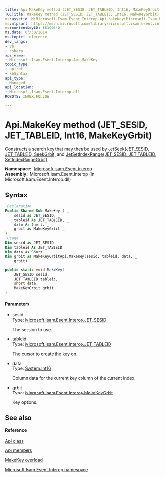 ```yaml
---
title: Api.MakeKey method (JET_SESID, JET_TABLEID, Int16, MakeKeyGrbit)
TOCTitle: MakeKey method (JET_SESID, JET_TABLEID, Int16, MakeKeyGrbit)
ms:assetid: M:Microsoft.Isam.Esent.Interop.Api.MakeKey(Microsoft.Isam.Esent.Interop.JET_SESID,Microsoft.Isam.Esent.Interop.JET_TABLEID,System.Int16,Microsoft.Isam.Esent.Interop.MakeKeyGrbit)
ms:mtpsurl: https://msdn.microsoft.com/library/microsoft.isam.esent.interop.api.makekey(v=EXCHG.10)
ms:contentKeyID: 55100840
ms.date: 07/30/2014
ms.topic: reference
dev_langs:
- vb
- csharp
api_name: 
- Microsoft.Isam.Esent.Interop.Api.MakeKey
topic_type: 
- apiref
- kbSyntax
api_type: 
- Managed
api_location: 
- Microsoft.Isam.Esent.Interop.dll
ROBOTS: INDEX,FOLLOW

---
```


# Api.MakeKey method (JET_SESID, JET_TABLEID, Int16, MakeKeyGrbit)

Constructs a search key that may then be used by [JetSeek(JET_SESID, JET_TABLEID, SeekGrbit)](dn334003\(v=exchg.10\).md) and [JetSetIndexRange(JET_SESID, JET_TABLEID, SetIndexRangeGrbit)](dn334024\(v=exchg.10\).md).

**Namespace:**  [Microsoft.Isam.Esent.Interop](hh596136\(v=exchg.10\).md)  
**Assembly:**  Microsoft.Isam.Esent.Interop (in Microsoft.Isam.Esent.Interop.dll)

## Syntax

``` vb
'Declaration
Public Shared Sub MakeKey ( _
    sesid As JET_SESID, _
    tableid As JET_TABLEID, _
    data As Short, _
    grbit As MakeKeyGrbit _
)
'Usage
Dim sesid As JET_SESID
Dim tableid As JET_TABLEID
Dim data As Short
Dim grbit As MakeKeyGrbitApi.MakeKey(sesid, tableid, data, _
    grbit)
```

``` csharp
public static void MakeKey(
    JET_SESID sesid,
    JET_TABLEID tableid,
    short data,
    MakeKeyGrbit grbit
)
```

#### Parameters

  - sesid  
    Type: [Microsoft.Isam.Esent.Interop.JET_SESID](hh596745\(v=exchg.10\).md)  
    
    The session to use.

<!-- end list -->

  - tableid  
    Type: [Microsoft.Isam.Esent.Interop.JET_TABLEID](hh566310\(v=exchg.10\).md)  
    
    The cursor to create the key on.

<!-- end list -->

  - data  
    Type: [System.Int16](https://docs.microsoft.com/dotnet/api/system.int16?redirectedfrom=MSDN)  
    
    Column data for the current key column of the current index.

<!-- end list -->

  - grbit  
    Type: [Microsoft.Isam.Esent.Interop.MakeKeyGrbit](hh578182\(v=exchg.10\).md)  
    
    Key options.

## See also

#### Reference

[Api class](dn292211\(v=exchg.10\).md)

[Api members](dn292213\(v=exchg.10\).md)

[MakeKey overload](dn334039\(v=exchg.10\).md)

[Microsoft.Isam.Esent.Interop namespace](hh596136\(v=exchg.10\).md)

